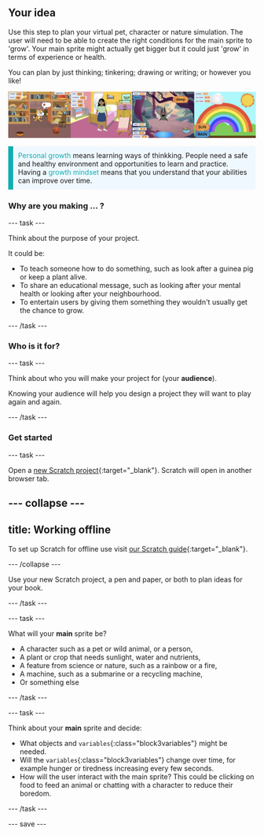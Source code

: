 ## Your idea

Use this step to plan your virtual pet, character or nature simulation. The user will need to be able to create the right conditions for the main sprite to 'grow'. Your main sprite might actually get bigger but it could just 'grow' in terms of experience or health.

You can plan by just thinking; tinkering; drawing or writing; or however you like! 

![](images/step2_image.png)

<p style="border-left: solid; border-width:10px; border-color: #0faeb0; background-color: aliceblue; padding: 10px;">
<span style="color: #0faeb0">Personal growth</span> means learning ways of thinkking. People need a safe and healthy environment and opportunities to learn and practice. Having a <span style="color: #0faeb0">growth mindset</span> means that you understand that your abilities can improve over time.  
</p>

### Why are you making ... ?

--- task ---

Think about the purpose of your project. 

It could be:
- To teach someone how to do something, such as look after a guinea pig or keep a plant alive.  
- To share an educational message, such as looking after your mental health or looking after your neighbourhood.
- To entertain users by giving them something they wouldn't usually get the chance to grow.

--- /task ---

### Who is it for?

--- task ---

Think about who you will make your project for (your **audience**). 

Knowing your audience will help you design a project they will want to play again and again.

--- /task ---

### Get started

--- task ---

Open a [new Scratch project](http://rpf.io/scratch-new){:target="_blank"}. Scratch will open in another browser tab.

--- collapse ---
---
title: Working offline
---

To set up Scratch for offline use visit [our Scratch guide](https://learning-admin.raspberrypi.org/en/projects/getting-started-scratch/1){:target="_blank"}.

--- /collapse ---

Use your new Scratch project, a pen and paper, or both to plan ideas for your book.

--- /task ---

--- task ---

What will your **main** sprite be? 
+ A character such as a pet or wild animal, or a person,
+ A plant or crop that needs sunlight, water and nutrients,
+ A feature from science or nature, such as a rainbow or a fire,
+ A machine, such as a submarine or a recycling machine,
+ Or something else

--- /task ---

--- task ---

Think about your **main** sprite and decide:

+ What objects and `variables`{:class="block3variables"} might be needed.
+ Will the `variables`{:class="block3variables"} change over time, for example hunger or tiredness increasing every few seconds.
+ How will the user interact with the main sprite? This could be clicking on food to feed an animal or chatting with a character to reduce their boredom.

--- /task ---

--- save ---
